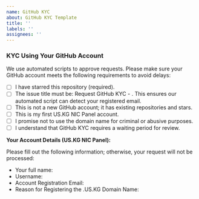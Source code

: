 ```yaml
---
name: GitHub KYC
about: GitHub KYC Template
title: ''
labels: ''
assignees: ''
---
```


### KYC Using Your GitHub Account

We use automated scripts to approve requests. Please make sure your GitHub account meets the following requirements to avoid delays:

- [ ] I have starred this repository (required).
- [ ] The issue title must be: Request GitHub KYC - <Your US.KG Panel registered email>. This ensures our automated script can detect your registered email.
- [ ] This is not a new GitHub account; it has existing repositories and stars.
- [ ] This is my first US.KG NIC Panel account.
- [ ] I promise not to use the domain name for criminal or abusive purposes.
- [ ] I understand that GitHub KYC requires a waiting period for review.

**Your Account Details (US.KG NIC Panel):**

Please fill out the following information; otherwise, your request will not be processed:
- Your full name: 
- Username: 
- Account Registration Email: 
- Reason for Registering the .US.KG Domain Name:

